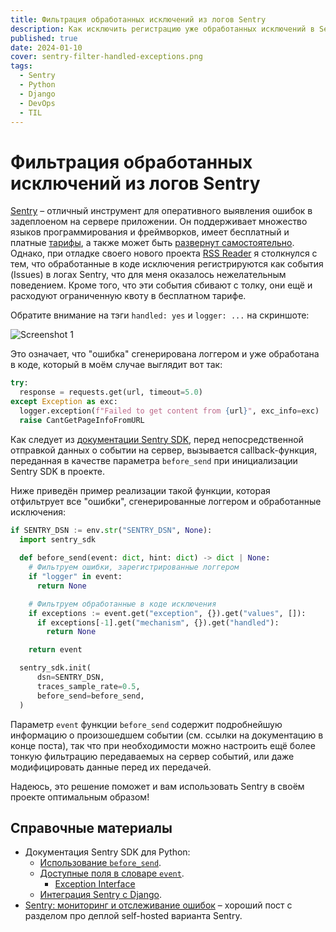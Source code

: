 ```yaml
---
title: Фильтрация обработанных исключений из логов Sentry
description: Как исключить регистрацию уже обработанных исключений в Sentry.
published: true
date: 2024-01-10
cover: sentry-filter-handled-exceptions.png
tags:
  - Sentry
  - Python
  - Django
  - DevOps
  - TIL
---
```


# Фильтрация обработанных исключений из логов Sentry

<a href="https://sentry.io/">Sentry</a> – отличный инструмент для оперативного выявления ошибок в задеплоеном на сервере приложении. Он поддерживает множество языков программирования и фреймворков, имеет бесплатный и платные <a href="https://sentry.io/pricing/">тарифы</a>, а также может быть <a href="https://timeweb.cloud/tutorials/servers/sentry-monitoring-i-otslezhivanie-oshibok#ustanovka-self-hosted-versii">развернут самостоятельно</a>. Однако, при отладке своего нового проекта <a href="https://rss.hazadus.ru/">RSS Reader</a> я столкнулся с тем, что обработанные в коде исключения регистрируются как события (Issues) в логах Sentry, что для меня оказалось нежелательным поведением. Кроме того, что эти события сбивают с толку, они ещё и расходуют ограниченную квоту в бесплатном тарифе.

Обратите внимание на тэги `handled: yes` и  `logger: ...` на скриншоте:

![Screenshot 1](/images/blog/sentry-filter-handled-exceptions-screen-1.png)

Это означает, что "ошибка" сгенерирована логгером и уже обработана в коде, который в моём случае выглядит вот так:

```python
try:
  response = requests.get(url, timeout=5.0)
except Exception as exc:
  logger.exception(f"Failed to get content from {url}", exc_info=exc)
  raise CantGetPageInfoFromURL
```

Как следует из <a href="https://docs.sentry.io/platforms/python/configuration/filtering/#using-platformidentifier-namebefore-send-">документации Sentry SDK</a>, перед непосредственной отправкой данных о событии на сервер, вызывается callback-функция, переданная в качестве параметра `before_send` при инициализации Sentry SDK в проекте.

Ниже приведён пример реализации такой функции, которая отфильтрует все "ошибки", сгенерированные логгером и обработанные исключения:

```python
if SENTRY_DSN := env.str("SENTRY_DSN", None):
  import sentry_sdk  
  
  def before_send(event: dict, hint: dict) -> dict | None:  
    # Фильтруем ошибки, зарегистрированные логгером
    if "logger" in event:  
      return None  

    # Фильтруем обработанные в коде исключения
    if exceptions := event.get("exception", {}).get("values", []):
      if exceptions[-1].get("mechanism", {}).get("handled"):
        return None

    return event  

  sentry_sdk.init(  
      dsn=SENTRY_DSN,  
      traces_sample_rate=0.5,  
      before_send=before_send,  
  )
```

Параметр `event` функции `before_send` содержит подробнейшую информацию о произошедшем событии (см. ссылки на документацию в конце поста), так что при необходимости можно настроить ещё более тонкую фильтрацию передаваемых на сервер событий, или даже модифицировать данные перед их передачей.

Надеюсь, это решение поможет и вам использовать Sentry в своём проекте оптимальным образом!

## Справочные материалы
- Документация Sentry SDK для Python:
  - [Использование `before_send`](https://docs.sentry.io/platforms/python/configuration/filtering/#using-platformidentifier-namebefore-send-).
  - [Доступные поля в словаре `event`](https://develop.sentry.dev/sdk/event-payloads/).
    - [Exception Interface](https://develop.sentry.dev/sdk/event-payloads/exception/)
  - [Интеграция Sentry с Django](https://docs.sentry.io/platforms/python/integrations/django/).
- [Sentry: мониторинг и отслеживание ошибок](https://timeweb.cloud/tutorials/servers/sentry-monitoring-i-otslezhivanie-oshibok) – хороший пост с разделом про деплой self-hosted варианта Sentry.